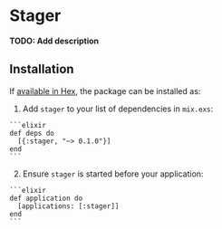 # Stager

**TODO: Add description**

## Installation

If [available in Hex](https://hex.pm/docs/publish), the package can be installed as:

  1. Add `stager` to your list of dependencies in `mix.exs`:

    ```elixir
    def deps do
      [{:stager, "~> 0.1.0"}]
    end
    ```

  2. Ensure `stager` is started before your application:

    ```elixir
    def application do
      [applications: [:stager]]
    end
    ```

